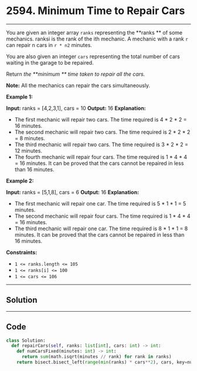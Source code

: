 # 2594. Minimum Time to Repair Cars

---

You are given an integer array `ranks` representing the **ranks ** of some mechanics. ranksi is the rank of the ith mechanic. A mechanic with a rank `r` can repair n cars in `r * n2` minutes.

You are also given an integer `cars` representing the total number of cars waiting in the garage to be repaired.

Return _the **minimum ** time taken to repair all the cars._

**Note:** All the mechanics can repair the cars simultaneously.

 

**Example 1:**


**Input:** ranks = [4,2,3,1], cars = 10
**Output:** 16
**Explanation:** 
- The first mechanic will repair two cars. The time required is 4 * 2 * 2 = 16 minutes.
- The second mechanic will repair two cars. The time required is 2 * 2 * 2 = 8 minutes.
- The third mechanic will repair two cars. The time required is 3 * 2 * 2 = 12 minutes.
- The fourth mechanic will repair four cars. The time required is 1 * 4 * 4 = 16 minutes.
It can be proved that the cars cannot be repaired in less than 16 minutes.​​​​​


**Example 2:**


**Input:** ranks = [5,1,8], cars = 6
**Output:** 16
**Explanation:** 
- The first mechanic will repair one car. The time required is 5 * 1 * 1 = 5 minutes.
- The second mechanic will repair four cars. The time required is 1 * 4 * 4 = 16 minutes.
- The third mechanic will repair one car. The time required is 8 * 1 * 1 = 8 minutes.
It can be proved that the cars cannot be repaired in less than 16 minutes.​​​​​


 

**Constraints:**

  * `1 <= ranks.length <= 105`
  * `1 <= ranks[i] <= 100`
  * `1 <= cars <= 106`

---

## Solution



---

## Code
```python
class Solution:
  def repairCars(self, ranks: list[int], cars: int) -> int:
    def numCarsFixed(minutes: int) -> int:
      return sum(math.isqrt(minutes // rank) for rank in ranks)
    return bisect.bisect_left(range(min(ranks) * cars**2), cars, key=numCarsFixed)
```